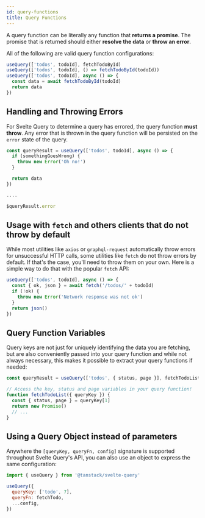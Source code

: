 ```yaml
---
id: query-functions
title: Query Functions
---
```


A query function can be literally any function that **returns a promise**. The promise that is returned should either **resolve the data** or **throw an error**.

All of the following are valid query function configurations:

```js
useQuery(['todos', todoId], fetchTodoById)
useQuery(['todos', todoId], () => fetchTodoById(todoId))
useQuery(['todos', todoId], async () => {
  const data = await fetchTodoById(todoId)
  return data
})
```

## Handling and Throwing Errors

For Svelte Query to determine a query has errored, the query function **must throw**. Any error that is thrown in the query function will be persisted on the `error` state of the query.

```js
const queryResult = useQuery(['todos', todoId], async () => {
  if (somethingGoesWrong) {
    throw new Error('Oh no!')
  }

  return data
})

....

$queryResult.error
```

## Usage with `fetch` and others clients that do not throw by default

While most utilities like `axios` or `graphql-request` automatically throw errors for unsuccessful HTTP calls, some utilities like `fetch` do not throw errors by default. If that's the case, you'll need to throw them on your own. Here is a simple way to do that with the popular `fetch` API:

```js
useQuery(['todos', todoId], async () => {
  const { ok, json } = await fetch('/todos/' + todoId)
  if (!ok) {
    throw new Error('Network response was not ok')
  }
  return json()
})
```

## Query Function Variables

Query keys are not just for uniquely identifying the data you are fetching, but are also conveniently passed into your query function and while not always necessary, this makes it possible to extract your query functions if needed:

```js
const queryResult = useQuery(['todos', { status, page }], fetchTodoList)

// Access the key, status and page variables in your query function!
function fetchTodoList({ queryKey }) {
  const { status, page } = queryKey[1]
  return new Promise()
  // ...
}
```

## Using a Query Object instead of parameters

Anywhere the `[queryKey, queryFn, config]` signature is supported throughout Svelte Query's API, you can also use an object to express the same configuration:

```js
import { useQuery } from '@tanstack/svelte-query'

useQuery({
  queryKey: ['todo', 7],
  queryFn: fetchTodo,
  ...config,
})
```
